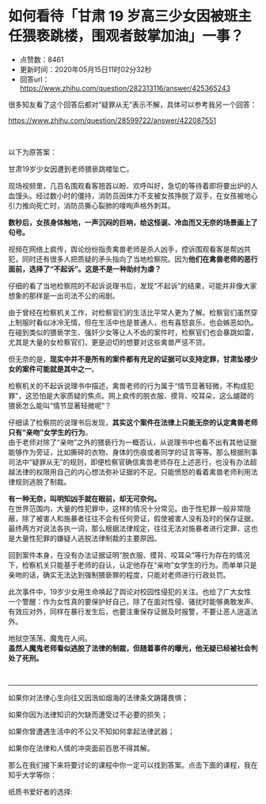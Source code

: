 # 如何看待「甘肃 19 岁高三少女因被班主任猥亵跳楼，围观者鼓掌加油」一事？
- 点赞数：8461
- 更新时间：2020年05月15日11时02分32秒
- 回答url：https://www.zhihu.com/question/282313116/answer/425365243
<body>
 <p data-pid="M3QyGmsv">很多知友看了这个回答后都对“疑罪从无”表示不解，具体可以参考我另一个回答：</p>
 <p data-pid="CWVZvVSz"><a href="https://www.zhihu.com/question/28599722/answer/422087551" class="internal"><span class="invisible">https://www.</span><span class="visible">zhihu.com/question/2859</span><span class="invisible">9722/answer/422087551</span><span class="ellipsis"></span></a></p>
 <p class="ztext-empty-paragraph"><br></p>
 <p data-pid="dQ9I08kG">以下为原答案：</p>
 <p data-pid="lFaGEZWl">甘肃19岁少女因遭到老师猥亵跳楼坠亡。</p>
 <p data-pid="lCOfPVex">现场视频里，几百名围观看客翘首以盼、欢呼叫好，急切的等待着即将要出炉的人血馒头。经过数小时的僵持，消防员因体力不支被女孩挣脱了双手，在女孩被地心引力推向死亡时，消防员撕心裂肺的嚎啕声格外刺耳。</p>
 <p data-pid="rvfe87-d"><b>数秒后，女孩身体触地，一声沉闷的巨响，给这怪诞、冷血而又无奈的场景画上了句号。</b></p>
 <p data-pid="12D1H775">视频在网络上疯传，舆论纷纷指责禽兽老师是杀人凶手，控诉围观看客是帮凶共犯，同时还有很多人把质疑的矛头指向了当地检察院。因为<b>他们在禽兽老师的恶行面前，选择了“不起诉”。这是不是一种助纣为虐？</b></p>
 <p data-pid="2MdywXM7">仔细的看了当地检察院的不起诉说理书后，发现“不起诉”的结果，可能并非像大家想象的那样是一出司法不公的闹剧。</p>
 <p data-pid="z_pIB1m6">由于曾经在检察机关工作，对检察官们的生活比平常人更为了解。检察官们虽然穿上制服时看似冰冷无情，但在生活中也是普通人，也有喜怒哀乐，也会嫉恶如仇。在碰到类似的猥亵学生、强奸少女等让人不齿的案件时，检察官们也会暴跳如雷，尤其是大量的女检察官们，更是迫切的想要对这些禽兽严惩不贷。</p>
 <p data-pid="xi7RTs_c">但无奈的是，<b>现实中并不是所有的案件都有充足的证据可以支持定罪，甘肃坠楼少女的案件可能就是其中之一</b>。</p>
 <p data-pid="cAQC0QFY">检察机关的不起诉说理书中描述，禽兽老师的行为属于“情节显著轻微，不构成犯罪”，这恐怕是大家质疑的焦点。网上疯传的脱衣服、摸背、咬耳朵，这么龌蹉的猥亵怎么能叫“情节显著轻微呢”？</p>
 <p data-pid="g2E5g4e1">仔细读了检察院的说理书后发现，<b>其实这个案件在法律上只能无奈的认定禽兽老师只有“亲吻”女学生的行为</b>。<br>
  由于老师对除了“亲吻”之外的猥亵行为一概否认，从说理书中也看不出有其他证据能够作为旁证，比如撕碎的衣物、身体的伤痕或者同学的证言等等。那么根据刑事司法中“疑罪从无”的规则，即便检察官确信禽兽老师存在上述恶行，也没有办法超越法律的权限用自己的内心想法弥补证据的不足。只能愤怒的看着禽兽老师利用法律规则逃脱了制裁。</p>
 <p data-pid="A8PYkwM8"><b>有一种无奈，叫明知凶手就在眼前，却无可奈何。</b><br>
  在世界范围内，大量的性犯罪中，这样的情况十分常见。由于性犯罪一般非常隐蔽，除了被害人和施暴者往往不会有任何旁证，假使被害人没有及时的保存证据，最终两方对说法各执一词，那么根据法律规定，往往无法对施暴者进行定罪，这也是大量性犯罪的嫌疑人逃脱法律制裁的主要原因。</p>
 <p data-pid="tK3efUkm">回到案件本身，在没有办法证据证明“脱衣服、摸背、咬耳朵”等行为存在的情况下，检察机关只能基于老师的自认，认定他存在“亲吻”女学生的行为。而单单只是亲吻的话，确实无法达到强制猥亵罪的程度，只能对老师进行行政处罚。</p>
 <p data-pid="DX42pGvv">此次事件中，19岁少女用生命唤起了舆论对校园性侵犯的关注。也给了广大女性一个警醒：作为女性真的要保护好自己，除了在面对性侵、骚扰时能够勇敢发声、有效应对外，同样在暴行发生后，也要注重保存证据及时报警，不要让恶人逍遥法外。</p>
 <p data-pid="Hcl1VkxN">地狱空荡荡，魔鬼在人间。<br><b>虽然人魔鬼老师看似逃脱了法律的制裁，但随着事件的曝光，他无疑已经被社会判处了死刑。</b></p>
 <p class="ztext-empty-paragraph"><br></p>
 <hr>
 <p data-pid="OEOntN_D">如果你对法律心生向往又因浩如烟海的法律条文踌躇畏惧；</p>
 <p data-pid="uSsKfAm1">如果你因为法律知识的欠缺而遭受过不必要的损失；</p>
 <p data-pid="KtjUiWzu">如果你曾遭遇生活中的不公又不知如何拿起法律武器；</p>
 <p data-pid="5RX2TNh0">如果你在法律和人情的冲突面前百思不得其解。</p>
 <p data-pid="67qKknyR">那么在我们接下来将要讨论的课程中你一定可以找到答案。点击下面的课程，我在知乎大学等你：</p><a data-draft-node="block" data-draft-type="mcn-link-card" data-mcn-id="1244580608812380160"></a>
 <p data-pid="kvR0IR9P">纸质书爱好者的选择:</p><a data-draft-node="block" data-draft-type="mcn-link-card" data-mcn-id="1244581034882740224"></a>
 <p><br></p>
</body>